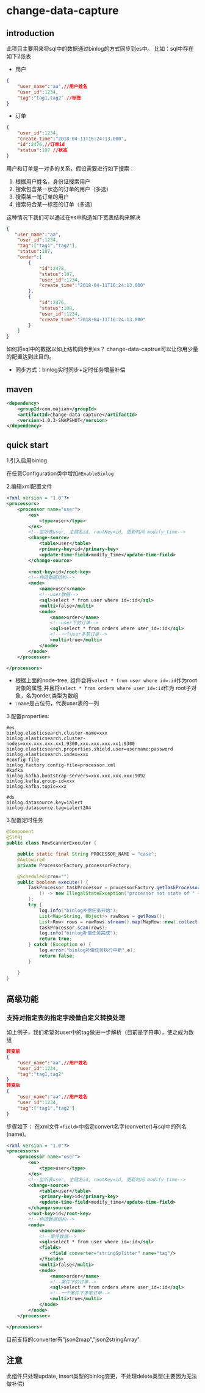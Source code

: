 # change-data-capture
## introduction
此项目主要用来将sql中的数据通过binlog的方式同步到es中。
比如：sql中存在如下2张表
- 用户

```json
{
    "user_name":"aa",//用户姓名
    "user_id":1234,
    "tag":"tag1,tag2" //标签
}
```
- 订单 

```json
{         
    "user_id":1234,
    "create_time":"2018-04-11T16:24:13.000",
    "id":2476,//订单id
    "status":107 //状态
}
```


用户和订单是一对多的关系，假设需要进行如下搜索：
1. 根据用户姓名，身份证搜索用户
2. 搜索包含某一状态的订单的用户（多选）
3. 搜索某一笔订单的用户
4. 搜索符合某一标签的订单（多选）

这种情况下我们可以通过在es中构造如下宽表结构来解决

```json
{
   "user_name":"aa",
    "user_id":1234,
    "tag":["tag1","tag2"],
    "status":107, 
    "order":[
        {       
            "id":2478,
            "status":107,
            "user_id":1234,
            "create_time":"2018-04-11T16:24:13.000"		
        },
        {    
            "id":2476,
            "status":108,   
            "user_id":1234,
            "create_time":"2018-04-11T16:24:13.000"
        }
    ]
}
```
如何将sql中的数据以如上结构同步到es？
change-data-captrue可以让你用少量的配置达到此目的。
- 同步方式：binlog实时同步+定时任务增量补偿


## maven

```xml
<dependency>
    <groupId>com.majian</groupId>
    <artifactId>change-data-capture</artifactId>
    <version>1.0.3-SNAPSHOT</version>
</dependency>
```
## quick start
1.引入启用binlog

在任意Configuration类中增加`@EnableBinlog`

2.编辑xml配置文件

```xml
<?xml version = "1.0"?>
<processors>
    <processor name="user">
        <es>
            <type>user</type>
        </es>
        <!--监听表user, 主键名id, rootKey=id, 更新时间 modify_time-->
        <change-source>
            <table>user</table>
            <primary-key>id</primary-key>
            <update-time-field>modify_time</update-time-field>
        </change-source>
        
        <root-key>id</root-key>
        <!--构造数据结构-->
        <node>
            <name>user</name>
            <!--user数据-->
            <sql>select * from user where id=:id</sql>
            <multi>false</multi>
            <node>
                <name>order</name>
                <!--user下的订单-->
                <sql>select * from orders where user_id=:id</sql>
                <!--一个user多笔订单-->
                <multi>true</multi>
            </node>
        </node>
    </processor>

</processors>
```
- 根据上面的node-tree, 组件会将`select * from user where id=:id`作为root对象的属性;并且将`select * from orders where user_id=:id`作为 root子对象，名为order,类型为数组
- `:name`是占位符，代表user表的一列

3.配置properties:

```
#es
binlog.elasticsearch.cluster-name=xxx
binlog.elasticsearch.cluster-nodes=xxx.xxx.xxx.xx1:9300,xxx.xxx.xxx.xx1:9300
binlog.elasticsearch.properties.shield.user=username:password
binlog.elasticsearch.index=xxx
#config-file
binlog.factory.config-file=processor.xml
#kafka
binlog.kafka.bootstrap-servers=xxx.xxx.xxx.xxx:9092
binlog.kafka.group-id=xxx
binlog.kafka.topic=xxx

#ds
binlog.datasource.key=ialert
binlog.datasource.tag=ialert204

```

3.配置定时任务

```java
@Component
@Slf4j
public class RowScannerExecutor {

    public static final String PROCESSOR_NAME = "case";
    @Autowired
    private ProcessorFactory processorFactory;

    @Scheduled(cron="")
    public boolean execute() {
        TaskProcessor taskProcessor = processorFactory.getTaskProcessor(PROCESSOR_NAME).orElseThrow(
            () -> new IllegalStateException("processor not state of " + PROCESSOR_NAME)
        );
        try {
            log.info("binlog补偿任务开始");
            List<Map<String, Object>> rawRows = getRows();
            List<Row> rows = rawRows.stream().map(MapRow::new).collect(Collectors.toList());
            taskProcessor.scan(rows);
            log.info("binlog补偿任务完成");
            return true;
        } catch (Exception e) {
            log.error("binlog补偿任务执行中断",e);
            return false;
        }

    }
}
```

## 高级功能
### 支持对指定表的指定字段做自定义转换处理
如上例子，我们希望对user中的tag做进一步解析（目前是字符串），使之成为数组

```json
转变前
{
    "user_name":"aa",//用户姓名
    "user_id":1234,
    "tag":"tag1,tag2"
}
转变后
{
    "user_name":"aa",//用户姓名
    "user_id":1234,
    "tag":["tag1","tag2"]
}
```

步骤如下：
在xml文件`<field>`中指定convert名字(converter)与sql中的列名(name)。
```xml
<?xml version = "1.0"?>
<processors>
    <processor name="user">
        <es>
            <type>user</type>
        </es>
        <!--监听表user, 主键名id, rootKey=id, 更新时间 modify_time-->
        <change-source>
            <table>user</table>
            <primary-key>id</primary-key>
            <update-time-field>modify_time</update-time-field>
        </change-source>
        <root-key>id</root-key>
        <!--构造数据结构-->
        <node>
            <name>user</name>
            <!--案件数据-->
            <sql>select * from user where id=:id</sql>
            <fields>
            	<field converter="stringSplitter" name="tag"/>
            </fields>
            <multi>false</multi>
            <node>
                <name>order</name>
                <!--案件下的订单-->
                <sql>select * from orders where user_id=:id</sql>
                <!--一个案件下多笔订单-->
                <multi>true</multi>
            </node>
        </node>
    </processor>

</processors>

```
目前支持的converter有"json2map","json2stringArray".

## 注意
此组件只处理update, insert类型的binlog变更，不处理delete类型(主要因为无法做补偿)